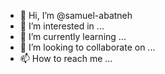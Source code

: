 - 👋 Hi, I’m @samuel-abatneh
- 👀 I’m interested in ...
- 🌱 I’m currently learning ...
- 💞️ I’m looking to collaborate on ...
- 📫 How to reach me ...

<!---
samuel-abatneh/samuel-abatneh is a ✨ special ✨ repository because its `README.md` (this file) appears on your GitHub profile.
You can click the Preview link to take a look at your changes.
--->
